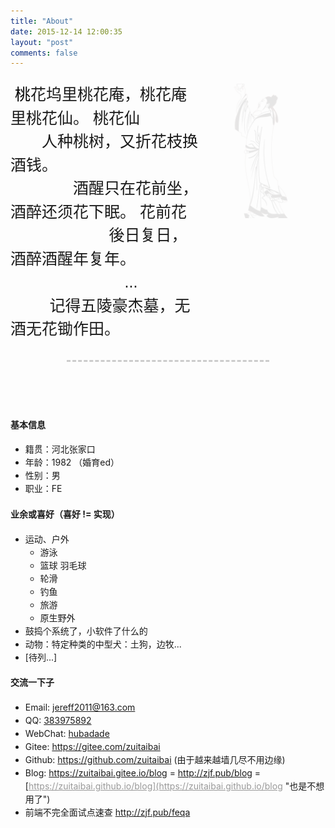 ```yaml
---
title: "About"
date: 2015-12-14 12:00:35
layout: "post"
comments: false
---
```


<style>
@font-face {
    font-family: "tyzXingShu";
    src: url("../assets/font/tyzXingShu.woff2") format("woff2"),
         url("../assets/font/tyzXingShu.woff") format("woff"),
         url("../assets/font/tyzXingShu.ttf") format("truetype"),
         url("../assets/font/tyzXingShu.eot") format("embedded-opentype"),
         url("../assets/font/tyzXingShu.svg") format("svg");
    font-weight: normal;
    font-style: normal;
  }

.shufa-w{max-width:800px;margin: 0 auto;overflow-x: auto;padding:10px 0;}
 .shufa {
     font-family: Arial,'tyzXingShu';
	 font-size: 25px;
    display: flex;
 }
.abouts{line-height: 1.5;}
#webchat{display: inline-block;}
#webchat img{display: none;width:200px;}
#webchat:hover img{display: block;}
@media screen and (max-width: 799px){
  #webchat img{display: block;}
  .shufa{width:800px;}
}
.ssbs::first-letter{color:#000;/*text-shadow: 2px 3px 5px rgba(95,158,160,0.9), -2px -5px 10px rgba(255,0,0,0.5), 5px -7px 10px rgba(255,255,0,0.3), -2px 5px 10px rgba(0,128,0,0.2);;font-family: Arial; font-size: 90%;*/}
.sb{animation: sss 2s .5s; display: inline-block; animation-iteration-count:infinite;line-height: 1; text-indent: 0;animation-timing-function: ease-out }
@keyframes sss {
    0%{}
    10%{ transform: rotate(36deg)  scale(6,6) translate(-40px, -10px);}
    20%{ transform: rotate(72deg) ;color: rgba(0,0,0,.2); }
    30%{ transform: rotate(108deg); color: #000; }
    40%{ transform: rotate(144deg) skew(20deg)}
    50%{ transform: rotate(180deg); }
    60%{ transform: rotate(216deg) }
    70%{ transform: rotate(252deg) scale(2,3) }
    80%{ transform: rotate(288deg) scale(1,1) translate(-40px, -10px) }
    100%{ transform: rotate(360deg) scale(6,6) translate(-40px, -10px) ;  }
}
.abouts>ul:nth-of-type(3)>li:nth-child(6)>a:nth-of-type(3){color:#999;}
</style>



<div class="abouts">
  <div class="shufa-w">
    <div class="shufa">
        <div style="flex:auto;">
            <div class="ssbs">&nbsp;桃花坞里桃花庵，桃花庵里桃花仙。 桃花仙</div>
            <div style="text-indent: 2em;">人种桃树，又折花枝换酒钱。</div>
            <div style="text-indent: 4em;">酒醒只在花前坐，酒醉还须花下眠。 花前<span class="sb">花</span></div>
            <div style="text-indent: 6.3em;">後日复日，酒醉酒醒年复年。</div>
            <div style="text-indent: 7.3em;">...</div>
            <div style="text-indent: 2.5em;">记得五陵豪杰墓，无酒无花锄作田。</div>
        </div>
        <div style="flex: none">
            <img src="../logo.jpg" width="200" style="opacity: .1;"/>
        </div>
    </div>
</div>
<div style="margin: 20px 90px 90px;border-bottom:3px dashed #ccc; "></div>

#### 基本信息

- 籍贯：河北张家口
- 年龄：1982 （婚育ed）
- 性别：男
- 职业：FE

#### 业余或喜好（喜好 != 实现）

- 运动、户外
  - 游泳
  - 篮球 羽毛球
  - 轮滑
  - 钓鱼
  - 旅游
  - 原生野外
- 鼓捣个系统了，小软件了什么的
- 动物：特定种类的中型犬：土狗，边牧...
- [待列...]

#### 交流一下子

- Email:  <jereff2011@163.com>
- QQ:  [383975892](https://tenapi.cn/qq/?qq=383975892)
- WebChat: <div id="webchat"><a href="javascript:;">hubadade</a><div><img src="../assets/scan.jpg"></div></div>
- Gitee: <https://gitee.com/zuitaibai>
- Github: <https://github.com/zuitaibai> (由于越来越墙几尽不用边缘)
- Blog: <https://zuitaibai.gitee.io/blog> = <http://zjf.pub/blog> = [https://zuitaibai.github.io/blog](https://zuitaibai.github.io/blog  "也是不想用了")
- 前端不完全面试点速查 <http://zjf.pub/feqa>
</div>
